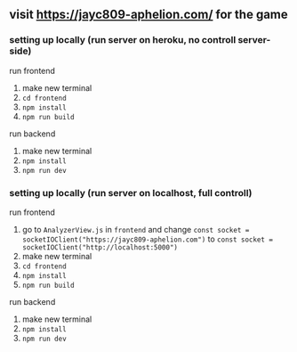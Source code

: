 ## visit https://jayc809-aphelion.com/ for the game


### setting up locally (run server on heroku, no controll server-side)

run frontend 
1. make new terminal
2. `cd frontend`
3. `npm install` 
4. `npm run build`

run backend
1. make new terminal
2. `npm install`
3. `npm run dev`


### setting up locally (run server on localhost, full controll)

run frontend
1. go to `AnalyzerView.js` in `frontend` and change `const socket = socketIOClient("https://jayc809-aphelion.com")` to `const socket = socketIOClient("http://localhost:5000")`
2. make new terminal
3. `cd frontend`
4. `npm install`
5. `npm run build`

run backend
1. make new terminal
2. `npm install`
3. `npm run dev`
